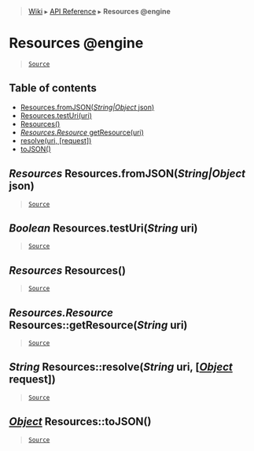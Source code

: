 > [Wiki](Home) ▸ [API Reference](API-Reference) ▸ **Resources @engine**

Resources @engine
=================

> [`Source`](/Neft-io/neft/tree/master/src/resources/index.litcoffee#resources-engine)

## Table of contents
  * [Resources.fromJSON(*String|Object* json)](#resources-resourcesfromjsonstringobject-json)
  * [Resources.testUri(uri)](#boolean-resourcestesturistring-uri)
  * [Resources()](#resources-resources)
  * [*Resources.Resource* getResource(uri)](#resourcesresource-resourcesgetresourcestring-uri)
  * [resolve(uri, [request])](#string-resourcesresolvestring-uri-object-request)
  * [toJSON()](#object-resourcestojson)

*Resources* Resources.fromJSON(*String|Object* json)
----------------------------------------------------

> [`Source`](/Neft-io/neft/tree/master/src/resources/index.litcoffee#resources-resourcesfromjsonstringobject-json)

*Boolean* Resources.testUri(*String* uri)
-----------------------------------------

> [`Source`](/Neft-io/neft/tree/master/src/resources/index.litcoffee#boolean-resourcestesturistring-uri)

*Resources* Resources()
-----------------------

> [`Source`](/Neft-io/neft/tree/master/src/resources/index.litcoffee#resources-resources)

*Resources.Resource* Resources::getResource(*String* uri)
---------------------------------------------------------

> [`Source`](/Neft-io/neft/tree/master/src/resources/index.litcoffee#resourcesresource-resourcesgetresourcestring-uri)

*String* Resources::resolve(*String* uri, [[*Object*](/Neft-io/neft/wiki/Utils-API.md#boolean-isobjectany-value) request])
-------------------------------------------------------------

> [`Source`](/Neft-io/neft/tree/master/src/resources/index.litcoffee#string-resourcesresolvestring-uri-object-request)

[*Object*](/Neft-io/neft/wiki/Utils-API.md#boolean-isobjectany-value) Resources::toJSON()
----------------------------

> [`Source`](/Neft-io/neft/tree/master/src/resources/index.litcoffee#object-resourcestojson)

